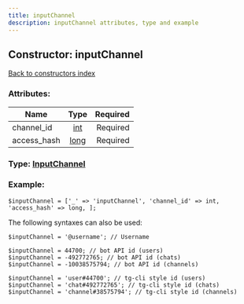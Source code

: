```yaml
---
title: inputChannel
description: inputChannel attributes, type and example
---
```

## Constructor: inputChannel  
[Back to constructors index](index.md)



### Attributes:

| Name     |    Type       | Required |
|----------|:-------------:|---------:|
|channel\_id|[int](../types/int.md) | Required|
|access\_hash|[long](../types/long.md) | Required|



### Type: [InputChannel](../types/InputChannel.md)


### Example:

```
$inputChannel = ['_' => 'inputChannel', 'channel_id' => int, 'access_hash' => long, ];
```  

The following syntaxes can also be used:

```
$inputChannel = '@username'; // Username

$inputChannel = 44700; // bot API id (users)
$inputChannel = -492772765; // bot API id (chats)
$inputChannel = -10038575794; // bot API id (channels)

$inputChannel = 'user#44700'; // tg-cli style id (users)
$inputChannel = 'chat#492772765'; // tg-cli style id (chats)
$inputChannel = 'channel#38575794'; // tg-cli style id (channels)
```